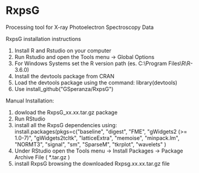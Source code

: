 # RxpsG
Processing tool for X-ray Photoelectron Spectroscopy Data


RxpsG installation instructions
1) Install R and Rstudio on your computer
2) Run Rstudio and open the Tools menu -> Global Options
3) For Windows Systems set the R version path (es. C:\Program Files\R\R-3.6.0)
4) Install the devtools package from CRAN
5) Load the devtools package using the command: library(devtools)
6) Use install_github("GSperanza/RxpsG")

Manual Installation:
1) dowload the RxpsG_xx.xx.tar.gz package
2) Run RStudio
2) install all the RxpsG dependencies using:
   install.packages(pkgs=c("baseline", "digest", "FME", "gWidgets2 (>= 1.0-7)", "gWidgets2tcltk",
                    "latticeExtra", "memoise", "minpack.lm", "NORMT3", "signal", "sm", "SparseM",
                    "tkrplot", "wavelets" )
3) Under RStudio open the Tools menu -> Install Packages -> Package Archive File ( *.tar.gz )
4) install RxpsG browsing the downloaded Rxpsg.xx.xx.tar.gz file 
